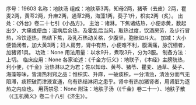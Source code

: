 序号：19603
名称：地肤汤
组成：地肤草3两，知母2两，猪苓（去皮）2两，瞿麦2两，黄芩2两，升麻2两，通草2两，海藻1两，葵子1升，枳实2两（炙）。
出处：《外台》卷二十七引《小品方》。
主治：诸淋。下焦诸结热，小便赤黄，数起出少，大痛或便血；温病后余热，及霍乱后当风，取热过度，饮酒房劳，及步行冒热，冷饮逐热，热结下焦，及乳石热动关格，少腹坚，胞胀如斗大。
加减：大小便皆闭者，加大黄3两；妇人房劳，肾中有热，小便难不利，腹满痛，脉沉细者，加猪肾1具。
功效：None
用法用量：以水9升，煮取3升，分为3服。
制备方法：上切。
临床应用：None
各家论述：《千金方衍义》：地联子，《本经》主膀胱热，利小便，《千金》治热淋以之为君；佐以知母、黄芩、猪苓、瞿麦、通草、葵子、海藻等味，皆清热利窍之品：惟枳实、升麻，一破痰积，一分清浊，清浊分而气无阻滞，痰积破而津液宣通，乌有热结淋闭之患乎。肾中有热加猪肾者，用肾脏为逐热之内应也。
用药禁忌：None
附注：地肤子汤（《千金》卷二十一）、地肤子散（《玉机微义》卷二十八引《济生》）。
